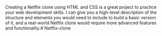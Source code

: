 Creating a Netflix clone using HTML and CSS is a great project to practice your web development skills. I can give you a high-level description of the structure and elements you would need to include to build a basic version of it, and a real-world Netflix clone would require more advanced features and functionality.# Netflix-clone
